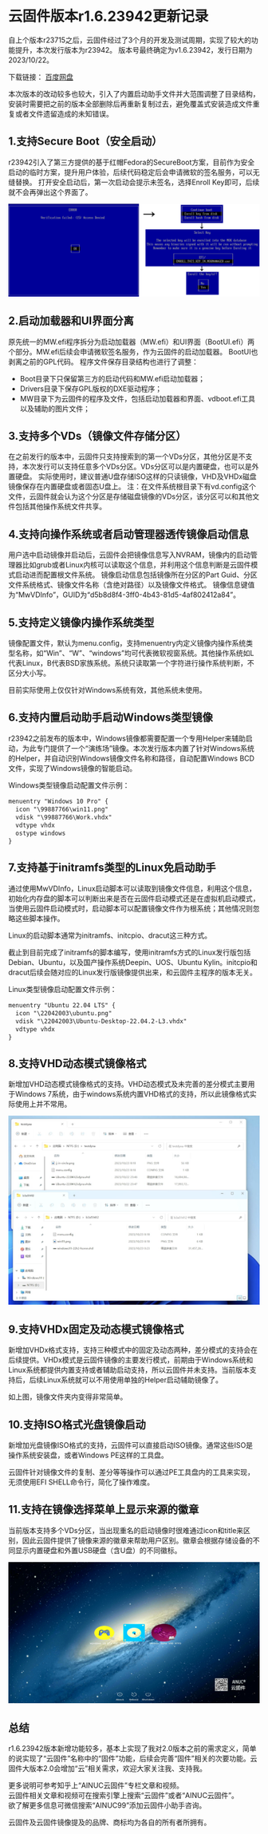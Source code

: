 # 云固件版本r1.6.23942更新记录

自上个版本r23715之后，云固件经过了3个月的开发及测试周期，实现了较大的功能提升，本次发行版本为r23942。
版本号最终确定为v1.6.23942，发行日期为2023/10/22。

下载链接：
[百度网盘](https://pan.baidu.com/s/1E3LKPlyAZCUX8PhIkIu98Q?pwd=7217)

本次版本的改动较多也较大，引入了内置启动助手文件并大范围调整了目录结构，安装时需要把之前的版本全部删除后再重新复制过去，避免覆盖式安装造成文件重复或者文件遗留造成的未知错误。

## 1.支持Secure Boot（安全启动）

r23942引入了第三方提供的基于红帽Fedora的SecureBoot方案，目前作为安全启动的临时方案，提升用户体验，后续代码稳定后会申请微软的签名服务，可以无缝替换。
打开安全启动后，第一次启动会提示未签名，选择Enroll Key即可，后续就不会再弹出这个界面了。

![Secure Boot Verification failed](images/mok-manager.png)

## 2.启动加载器和UI界面分离

原先统一的MW.efi程序拆分为启动加载器（MW.efi）和UI界面（BootUI.efi）两个部分。MW.efi后续会申请微软签名服务，作为云固件的启动加载器。
BootUI也剥离之前的GPL代码。
程序文件保存目录结构也进行了调整：

- Boot目录下只保留第三方的启动代码和MW.efi启动加载器；
- Drivers目录下保存GPL版权的DXE驱动程序；
- MW目录下为云固件的程序及文件，包括启动加载器和界面、vdboot.efi工具以及辅助的图片文件；

## 3.支持多个VDs（镜像文件存储分区）

在之前发行的版本中，云固件只支持搜索到的第一个VDs分区，其他分区是不支持，本次发行可以支持任意多个VDs分区。VDs分区可以是内置硬盘，也可以是外置硬盘。
实际使用时，建议普通U盘存储ISO这样的只读镜像，VHD及VHDx磁盘镜像保存在内置硬盘或者固态U盘上。
注：在文件系统根目录下有vd.config这个文件，云固件就会认为这个分区是存储磁盘镜像的VDs分区，该分区可以和其他文件包括其他操作系统文件共享。

## 4.支持向操作系统或者启动管理器透传镜像启动信息

用户选中启动镜像并启动后，云固件会把镜像信息写入NVRAM，镜像内的启动管理器比如grub或者Linux内核可以读取这个信息，并利用这个信息判断是云固件模式启动进而配置根文件系统。
镜像启动信息包括镜像所在分区的Part Guid、分区文件系统格式、镜像文件名称（含绝对路径）以及镜像文件格式。
镜像信息键值为“MwVDInfo”，GUID为“d5b8d8f4-3ff0-4b43-81d5-4af802412a84”。

## 5.支持定义镜像内操作系统类型

镜像配置文件，默认为menu.config，支持menuentry内定义镜像内操作系统类型名称，如“Win”、“W”、“windows”均可代表微软视窗系统。其他操作系统如L代表Linux，B代表BSD家族系统。系统只读取第一个字符进行操作系统判断，不区分大小写。

目前实际使用上仅仅针对Windows系统有效，其他系统未使用。

## 6.支持内置启动助手启动Windows类型镜像

r23942之前发布的版本中，Windows镜像都需要配置一个专用Helper来辅助启动，为此专门提供了一个“演练场”镜像。本次发行版本内置了针对Windows系统的Helper，并自动识别Windows镜像文件名称和路径，自动配置Windows BCD文件，实现了Windows镜像的智能启动。

Windows类型镜像启动配置文件示例：

``` shell
menuentry "Windows 10 Pro" {
  icon "\99887766\win11.png"
  vdisk "\99887766\Work.vhdx"
  vdtype vhdx
  ostype windows
}
```

## 7.支持基于initramfs类型的Linux免启动助手

通过使用MwVDInfo，Linux启动脚本可以读取到镜像文件信息，利用这个信息，初始化内存盘的脚本可以判断出来是否在云固件启动模式还是在虚拟机启动模式，当使用云固件启动模式时，启动脚本可以配置镜像文件作为根系统；其他情况则忽略这些脚本操作。

Linux的启动脚本通常为initramfs、initcpio、dracut这三种方式。

截止到目前完成了initramfs的脚本编写，使用initramfs方式的Linux发行版包括Debian、Ubuntu，以及国产操作系统Deepin、UOS、Ubuntu Kylin。initcpio和dracut后续会随对应的Linux发行版镜像提供出来，和云固件主程序的版本无关。

Linux类型镜像启动配置文件示例：

``` shell
menuentry "Ubuntu 22.04 LTS" {
  icon "\22042003\ubuntu.png"
  vdisk "\22042003\Ubuntu-Desktop-22.04.2-L3.vhdx"
  vdtype vhdx
}
```

## 8.支持VHD动态模式镜像格式

新增加VHD动态模式镜像格式的支持。VHD动态模式及未完善的差分模式主要用于Windows 7系统，由于windows系统内置VHD格式的支持，所以此镜像格式实际使用上并不常用。

![simple images](images/simple_images.png)

## 9.支持VHDx固定及动态模式镜像格式

新增加VHDx格式支持，支持三种模式中的固定及动态两种，差分模式的支持会在后续提供。VHDx模式是云固件镜像的主要发行模式，前期由于Windows系统和Linux系统都提供内置支持或者辅助启动支持，所以云固件并未支持。当前版本支持后，后续Linux系统就可以不用使用单独的Helper启动辅助镜像了。

如上图，镜像文件夹内变得非常简单。

## 10.支持ISO格式光盘镜像启动

新增加光盘镜像ISO格式的支持，云固件可以直接启动ISO镜像。通常这些ISO是操作系统安装盘，或者Windows PE这样的工具盘。

云固件针对镜像文件的复制、差分等等操作可以通过PE工具盘内的工具来实现，无须使用EFI SHELL命令行，简化了操作难度。

## 11.支持在镜像选择菜单上显示来源的徽章

当前版本支持多个VDs分区，当出现重名的启动镜像时很难通过icon和title来区别，因此云固件提供了镜像来源的徽章来帮助用户区别。徽章会根据存储设备的不同显示内置硬盘和外置USB硬盘（含U盘）的不同徽标。

![new home ui](images/new_ui.png)

## 总结

r1.6.23942版本新增功能较多，基本上实现了我对2.0版本之前的需求定义，简单的说实现了“云固件”名称中的“固件”功能，后续会完善“固件”相关的次要功能。云固件大版本2.0会增加“云”相关需求，欢迎大家关注我、支持我。

更多说明可参考知乎上“AINUC云固件”专栏文章和视频。  
云固件相关文章和视频可在搜索引擎上搜索“云固件”或者“AINUC云固件”。  
欲了解更多信息可微信搜索“AINUC99”添加云固件小助手咨询。

云固件及云固件镜像提及的品牌、商标均为各自的所有者所拥有。
